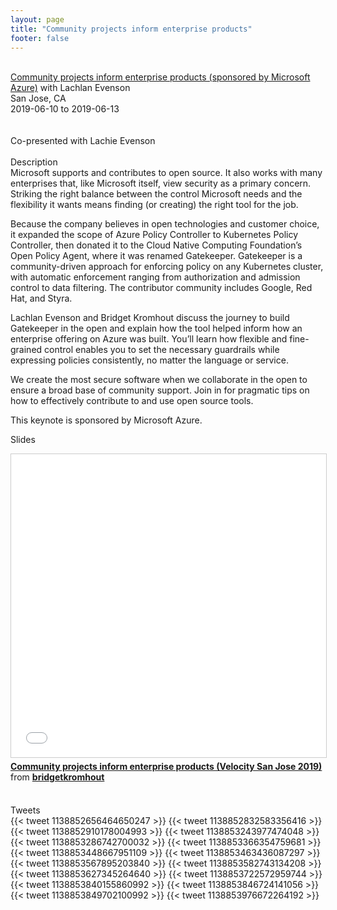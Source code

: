 ```yaml
---
layout: page
title: "Community projects inform enterprise products"
footer: false
---
```



<br>
<div class="views-field views-field-nothing">        <span class="field-content views-field-field-details"><a href="https://conferences.oreilly.com/velocity/vl-ca/public/schedule/detail/79270">Community projects inform enterprise products (sponsored by Microsoft Azure)</a> with Lachlan Evenson<br>San Jose, CA<br><span class="date-display-start">2019-06-10</span> to <span class="date-display-end">2019-06-13</span></span></div>

<br>

<br>
Co-presented with Lachie Evenson
<br>
<br>
Description
<br>
Microsoft supports and contributes to open source. It also works with many enterprises that, like Microsoft itself, view security as a primary concern. Striking the right balance between the control Microsoft needs and the flexibility it wants means finding (or creating) the right tool for the job.

Because the company believes in open technologies and customer choice, it expanded the scope of Azure Policy Controller to Kubernetes Policy Controller, then donated it to the Cloud Native Computing Foundation’s Open Policy Agent, where it was renamed Gatekeeper. Gatekeeper is a community-driven approach for enforcing policy on any Kubernetes cluster, with automatic enforcement ranging from authorization and admission control to data filtering. The contributor community includes Google, Red Hat, and Styra.

Lachlan Evenson and Bridget Kromhout discuss the journey to build Gatekeeper in the open and explain how the tool helped inform how an enterprise offering on Azure was built. You’ll learn how flexible and fine-grained control enables you to set the necessary guardrails while expressing policies consistently, no matter the language or service.

We create the most secure software when we collaborate in the open to ensure a broad base of community support. Join in for pragmatic tips on how to effectively contribute to and use open source tools.

This keynote is sponsored by Microsoft Azure.
<br>

Slides
<br>
<iframe src="//www.slideshare.net/slideshow/embed_code/key/uOWEfk1buw92ZJ" width="595" height="485" frameborder="0" marginwidth="0" marginheight="0" scrolling="no" style="border:1px solid #CCC; border-width:1px; margin-bottom:5px; max-width: 100%;" allowfullscreen> </iframe> <div style="margin-bottom:5px"> <strong> <a href="//www.slideshare.net/bridgetkromhout/community-projects-inform-enterprise-products-velocity-san-jose-2019" title="Community projects inform enterprise products (Velocity San Jose 2019)" target="_blank">Community projects inform enterprise products (Velocity San Jose 2019)</a> </strong> from <strong><a href="https://www.slideshare.net/bridgetkromhout" target="_blank">bridgetkromhout</a></strong> </div>
<br>

Tweets
<br>
{{< tweet 1138852656464650247 >}}
{{< tweet 1138852832583356416 >}}
{{< tweet 1138852910178004993 >}}
{{< tweet 1138853243977474048 >}}
{{< tweet 1138853286742700032 >}}
{{< tweet 1138853366354759681 >}}
{{< tweet 1138853448667951109 >}}
{{< tweet 1138853463436087297 >}}
{{< tweet 1138853567895203840 >}}
{{< tweet 1138853582743134208 >}}
{{< tweet 1138853627345264640 >}}
{{< tweet 1138853722572959744 >}}
{{< tweet 1138853840155860992 >}}
{{< tweet 1138853846724141056 >}}
{{< tweet 1138853849702100992 >}}
{{< tweet 1138853976672264192 >}}

